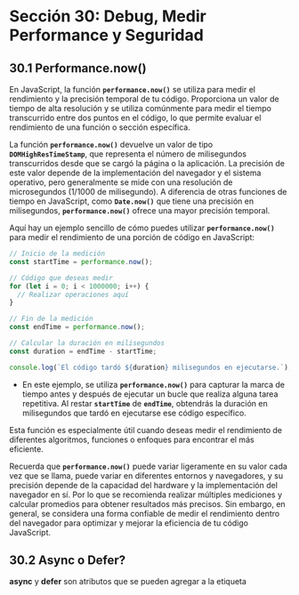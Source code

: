 # Sección 30: **Debug, Medir Performance y Seguridad**

## 30.1 Performance.now()

En JavaScript, la función **`performance.now()`** se utiliza para medir el rendimiento y la precisión temporal de tu código. Proporciona un valor de tiempo de alta resolución y se utiliza comúnmente para medir el tiempo transcurrido entre dos puntos en el código, lo que permite evaluar el rendimiento de una función o sección específica.

La función **`performance.now()`** devuelve un valor de tipo **`DOMHighResTimeStamp`**, que representa el número de milisegundos transcurridos desde que se cargó la página o la aplicación. La precisión de este valor depende de la implementación del navegador y el sistema operativo, pero generalmente se mide con una resolución de microsegundos (1/1000 de milisegundo). A diferencia de otras funciones de tiempo en JavaScript, como **`Date.now()`** que tiene una precisión en milisegundos, **`performance.now()`** ofrece una mayor precisión temporal.

Aquí hay un ejemplo sencillo de cómo puedes utilizar **`performance.now()`** para medir el rendimiento de una porción de código en JavaScript:

```jsx
// Inicio de la medición
const startTime = performance.now();

// Código que deseas medir
for (let i = 0; i < 1000000; i++) {
  // Realizar operaciones aquí
}

// Fin de la medición
const endTime = performance.now();

// Calcular la duración en milisegundos
const duration = endTime - startTime;

console.log(`El código tardó ${duration} milisegundos en ejecutarse.`);
```

- En este ejemplo, se utiliza **`performance.now()`** para capturar la marca de tiempo antes y después de ejecutar un bucle que realiza alguna tarea repetitiva. Al restar **`startTime`** de **`endTime`**, obtendrás la duración en milisegundos que tardó en ejecutarse ese código específico.

Esta función es especialmente útil cuando deseas medir el rendimiento de diferentes algoritmos, funciones o enfoques para encontrar el más eficiente.

Recuerda que **`performance.now()`** puede variar ligeramente en su valor cada vez que se llama, puede variar en diferentes entornos y navegadores, y su precisión depende de la capacidad del hardware y la implementación del navegador en sí. Por lo que se recomienda realizar múltiples mediciones y calcular promedios para obtener resultados más precisos. Sin embargo, en general, se considera una forma confiable de medir el rendimiento dentro del navegador para optimizar y mejorar la eficiencia de tu código JavaScript.

## 30.2 Async o Defer?

**async** y **defer** son atributos que se pueden agregar a la etiqueta **<script>** en HTML para controlar cómo se carga y se ejecuta un archivo JavaScript externo en relación con la carga de la página.

### Async

- Cuando se agrega el atributo **async** a una etiqueta **<script>**, el archivo JavaScript se carga de forma asíncrona. Esto significa que el navegador no bloqueará la carga y el procesamiento del contenido HTML mientras descarga y ejecuta el archivo JavaScript. En su lugar, el archivo se descargará en paralelo y se ejecutará tan pronto como esté disponible. Esto puede mejorar el rendimiento de la página, pero también puede causar problemas si el script depende de elementos del DOM que aún no se han cargado.
- Es importante tener en cuenta que el orden de ejecución de múltiples scripts con **`async`** no está garantizado. Si hay varios scripts con el atributo **`async`**, pueden ejecutarse en cualquier orden según su disponibilidad, lo que puede afectar la lógica de tu código si dependes del orden de ejecución.
  Ejemplo:
  ```jsx
  <script async src="script.js"></script>
  ```

### Defer

- El atributo **defer** también permite la carga asíncrona de un archivo JavaScript, pero con una diferencia clave: el script se ejecutará solo después de que se haya cargado y analizado todo el contenido HTML. Esto garantiza que el script se ejecute en el orden correcto y que todos los elementos del DOM estén disponibles antes de que se ejecute el script. El atributo **defer** es útil cuando se tienen scripts que dependen de elementos del DOM o cuando se necesita mantener el orden de ejecución de varios scripts.
- A diferencia de **`async`**, el uso de **`defer`** garantiza que el script se ejecute después de que el documento HTML haya sido analizado, lo que permite que el script manipule elementos HTML existentes sin bloquear la carga de la página.
  Ejemplo:
      ```jsx
      <script defer src="script.js"></script>
      ```

### Aquí hay un ejemplo para ilustrar cómo se utilizan **`async`** y **`defer`** en las etiquetas **`<script>`**:

```jsx
<!DOCTYPE html>
<html>
<head>
  <title>Ejemplo de async y defer</title>
  <script src="script1.js" async></script>
  <script src="script2.js" defer></script>
</head>
<body>
  <!-- Contenido de la página -->
</body>
</html>
```

- En este ejemplo, el archivo "script1.js" se descargará de manera asíncrona y se ejecutará tan pronto como esté disponible, sin bloquear la carga de la página.
- Por otro lado, el archivo "script2.js" se descargará de manera asíncrona, pero se ejecutará después de que el documento HTML haya sido analizado, asegurando el orden de ejecución.

En resumen, **`async`** y **`defer`** son atributos que se utilizan para controlar la forma en que los archivos de script se descargan y ejecutan en una página web, brindando opciones para optimizar la carga y ejecución de los scripts. La elección entre **`async`** y **`defer`** depende de las necesidades específicas de tu código y del orden en el que se deben ejecutar los scripts.

La principal diferencia entre ellos es el momento en que se ejecutan los scripts: **async** ejecuta el script tan pronto como esté disponible, mientras que **defer** espera hasta que se haya cargado y analizado todo el contenido HTML.
